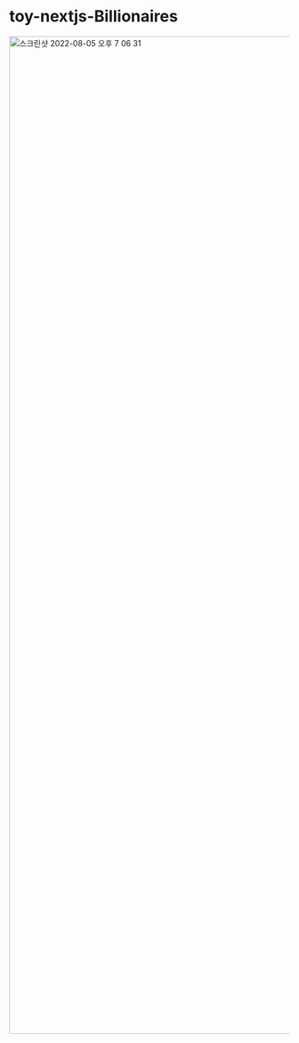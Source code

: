 # toy-nextjs-Billionaires


<img width="1792" alt="스크린샷 2022-08-05 오후 7 06 31" src="https://user-images.githubusercontent.com/44824320/183055166-40dc95c1-6579-463d-8fd8-c73349698897.png">
